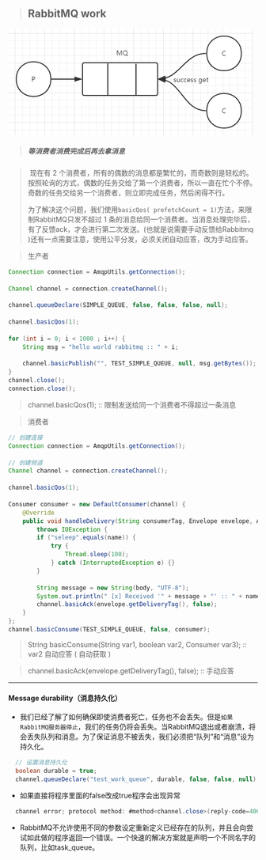 > ## RabbitMQ work

![](img/RabbitMQ-work.png)

> ##### 等消费者消费完成后再去拿消息

> ​	现在有 2 个消费者，所有的偶数的消息都是繁忙的，而奇数则是轻松的。按照轮询的方式，偶数的任务交给了第一个消费者，所以一直在忙个不停。奇数的任务交给另一个消费者，则立即完成任务，然后闲得不行。
>
> ​	为了解决这个问题，我们使用`basicQos( prefetchCount = 1)`方法，来限制RabbitMQ只发不超过 1 条的消息给同一个消费者。当消息处理完毕后，有了反馈ack，才会进行第二次发送。(也就是说需要手动反馈给Rabbitmq )还有一点需要注意，使用公平分发，必须关闭自动应答，改为手动应答。

> 生产者

```java
Connection connection = AmqpUtils.getConnection();

Channel channel = connection.createChannel();

channel.queueDeclare(SIMPLE_QUEUE, false, false, false, null);

channel.basicQos(1);

for (int i = 0; i < 1000 ; i++) {
    String msg = "hello world rabbitmq :: " + i;

    channel.basicPublish("", TEST_SIMPLE_QUEUE, null, msg.getBytes());
}
channel.close();
connection.close();
```

> channel.basicQos(1); :: 限制发送给同一个消费者不得超过一条消息

> 消费者

```java
// 创建连接
Connection connection = AmqpUtils.getConnection();

// 创建频道
Channel channel = connection.createChannel();

channel.basicQos(1);

Consumer consumer = new DefaultConsumer(channel) {
    @Override
    public void handleDelivery(String consumerTag, Envelope envelope, AMQP.BasicProperties properties, byte[] body)
        throws IOException {
        if ("seleep".equals(name)) {
            try {
                Thread.sleep(100);
            } catch (InterruptedException e) {}
        }

        String message = new String(body, "UTF-8");
        System.out.println(" [x] Received '" + message + "' :: " + name);
        channel.basicAck(envelope.getDeliveryTag(), false);
    }
};
channel.basicConsume(TEST_SIMPLE_QUEUE, false, consumer);
```

> String basicConsume(String var1, boolean var2, Consumer var3); :: var2 自动应答 ( 自动获取 )

> channel.basicAck(envelope.getDeliveryTag(), false); :: 手动应答

---

#### Message durability（消息持久化）

- 我们已经了解了如何确保即使消费者死亡，任务也不会丢失。但是`如果RabbitMQ服务器停止`，我们的任务仍将会丢失。当RabbitMQ退出或者崩溃，将会丢失队列和消息。为了保证消息不被丢失，我们必须把“队列”和“消息”设为持久化。

```java
  // 设置消息持久化
  boolean durable = true;
  channel.queueDeclare("test_work_queue", durable, false, false, null);
```

- 如果直接将程序里面的false改成true程序会出现异常

```java
  channel error; protocol method: #method<channel.close>(reply-code=406, reply-text=PRECONDITION_FAILED - inequivalent arg 'durable' for queue 'test_queue_work'
```

- RabbitMQ不允许使用不同的参数设定重新定义已经存在的队列，并且会向尝试如此做的程序返回一个错误。一个快速的解决方案就是声明一个不同名字的队列，比如task_queue。